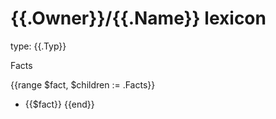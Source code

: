 # {{.Owner}}/{{.Name}} lexicon
type: {{.Typ}}


Facts

{{range $fact, $children := .Facts}}
- {{$fact}}
{{end}}
